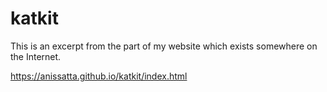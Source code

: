 # katkit

This is an excerpt from the part of my website which exists somewhere on the Internet.  

https://anissatta.github.io/katkit/index.html
